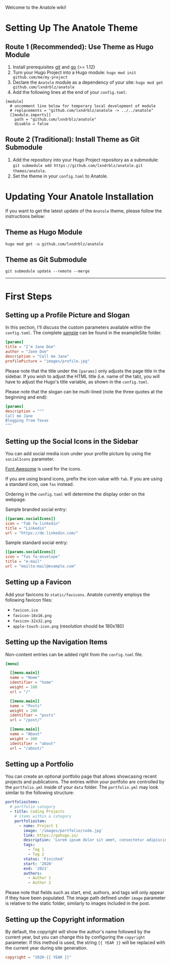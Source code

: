 Welcome to the Anatole wiki!

# Setting Up The Anatole Theme
## Route 1 (Recommended): Use Theme as Hugo Module

1. Install prerequisites [git](https://git-scm.com/downloads) and [go](https://go.dev/dl/) (>= 1.12)
2. Turn your Hugo Project into a Hugo module: `hugo mod init github.com/me/my-project`
3. Declare the `Anatole` module as a dependency of your site: `hugo mod get github.com/lxndrblz/anatole`
4. Add the following lines at the end of your `config.toml`:

```
[module]
  # uncomment line below for temporary local development of module
  # replacements = "github.com/lxndrblz/anatole -> ../../anatole"
  [[module.imports]]
    path = "github.com/lxndrblz/anatole"
    disable = false
```

## Route 2 (Traditional): Install Theme as Git Submodule

1. Add the repository into your Hugo Project repository as a submodule: `git submodule add https://github.com/lxndrblz/anatole.git themes/anatole`.
2. Set the theme in your `config.toml` to Anatole.

# Updating Your Anatole Installation

If you want to get the latest update of the `Anatole` theme, please follow the instructions below:

## Theme as Hugo Module

```shell
hugo mod get -u github.com/lxndrblz/anatole
```

## Theme as Git Submodule

```shell
git submodule update --remote --merge
```

***

# First Steps
## Setting up a Profile Picture and Slogan
In this section, I'll discuss the custom parameters available within the `config.toml`. The complete [sample](https://github.com/lxndrblz/anatole/tree/master/exampleSite/config/_default) can be found in the exampleSite folder.

```toml
[params]
title = "I'm Jane Doe"
author = "Jane Doe"
description = "Call me Jane"
profilePicture = "images/profile.jpg"
```

Please note that the title under the `[params]` only adjusts the page title in the sidebar. If you wish to adjust the HTML title (i.e. name of the tab), you will have to adjust the Hugo's title variable, as shown in the `config.toml`.

Please note that the slogan can be multi-lined (note the three quotes at the beginning and end):

```toml
[params]
description = """
Call me Jane
Blogging from Texas
"""
```

## Setting up the Social Icons in the Sidebar
You can add social media icon under your profile picture by using the `socialIcons` parameter.

[Font Awesome](https://fontawesome.com/) is used for the icons.

If you are using brand icons, prefix the icon value with `fab`. If you are using a standard icon, use `fas` instead.

Ordering in the `config.toml` will determine the display order on the webpage.

Sample branded social entry:

```toml
[[params.socialIcons]]
icon = "fab fa-linkedin"
title = "Linkedin"
url = "https://de.linkedin.com/"
```

Sample standard social entry:

```toml
[[params.socialIcons]]
icon = "fas fa-envelope"
title = "e-mail"
url = "mailto:mail@example.com"
```
## Setting up a Favicon

Add your favicons to `static/favicons`. Anatole currently employs the following favicon files:

- `favicon.ico`
- `favicon-16x16.png`
- `favicon-32x32.png`
- `apple-touch-icon.png` (resolution should be 180x180)

## Setting up the Navigation Items

Non-content entries can be added right from the `config.toml` file.

```toml
[menu]

  [[menu.main]]
  name = "Home"
  identifier = "home"
  weight = 100
  url = "/"

  [[menu.main]]
  name = "Posts"
  weight = 200
  identifier = "posts"
  url = "/post/"

  [[menu.main]]
  name = "About"
  weight = 300
  identifier = "about"
  url = "/about/"
```
## Setting up a Portfolio
You can create an optional portfolio page that allows showcasing recent projects and publications. The entries within your portfolio are controlled by the `portfolio.yml` inside of your `data` folder. The `portfolio.yml` may look similar to the following structure:

```yaml
portfolioitems:
  # portfolio category
  - title: Coding Projects
    # items within a category
    portfolioitem:
      - name: Project 1
        image: '/images/portfolio/code.jpg'
        link: https://gohugo.io/
        description: 'Lorem ipsum dolor sit amet, consectetur adipiscing elit, sed do eiusmod tempor incididunt ut labore et dolore magna aliqua. Ut enim ad minim veniam, quis nostrud exercitation ullamco laboris nisi ut aliquip ex ea commodo consequat.'
        tags:
          - Tag 1
          - Tag 2
        status: 'Finished'
        start: '2020'
        end: '2021'
        authors:
          - Author 1
          - Author 2
```

Please note that fields such as start, end, authors, and tags will only appear if they have been populated. The image path defined under `image` parameter is relative to the static folder, similarly to images included in the post.

## Setting up the Copyright information

By default, the copyright will show the author's name followed by the current year, but you can change this by configuring the `copyright` parameter. If this method is used, the string `{{ YEAR }}` will be replaced with the current year during site generation.

```toml
copyright = "2020-{{ YEAR }}"
```


